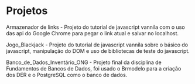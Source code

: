 # Projetos
Armazenador de links - Projeto do tutorial de javascript vannila com o uso das api do Google Chrome para pegar o link atual e salvar no localhost.

Jogo_Blackjack - Projeto do tutorial de javascript vannila sobre o básico do javascript, manipulação do DOM e uso de bibliotecas de teste do javascript.

Banco_de_Dados_Inventário_ONG - Projeto final da disciplina de Fundamentos de Bancos de Dados, foi usado o Brmodelo para a criação dos DER e o PostgreSQL como o banco de dados.
